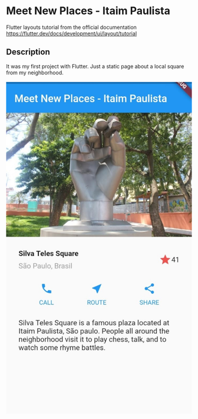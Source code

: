 # Meet New Places - Itaim Paulista

Flutter layouts tutorial from the official documentation
https://flutter.dev/docs/development/ui/layout/tutorial

## Description

It was my first project with Flutter. Just a static page about a local square from my neighborhood.<br><br>
![Project screenshot](./repo/screenshot_1.jpeg)
